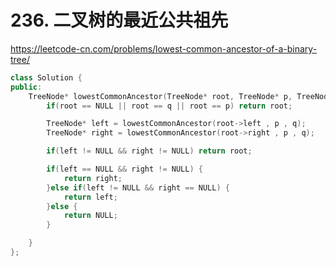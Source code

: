 # 236. 二叉树的最近公共祖先

https://leetcode-cn.com/problems/lowest-common-ancestor-of-a-binary-tree/

```cpp
class Solution {
public:
    TreeNode* lowestCommonAncestor(TreeNode* root, TreeNode* p, TreeNode* q) {
        if(root == NULL || root == q || root == p) return root;

        TreeNode* left = lowestCommonAncestor(root->left , p , q);
        TreeNode* right = lowestCommonAncestor(root->right , p , q);

        if(left != NULL && right != NULL) return root;

        if(left == NULL && right != NULL) {
            return right;
        }else if(left != NULL && right == NULL) {
            return left;
        }else {
            return NULL;
        }

    }
};
```

